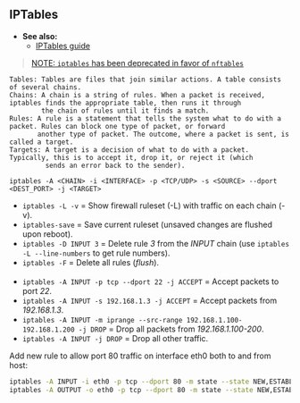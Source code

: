## IPTables

- **See also:**
  - [IPTables guide](https://phoenixnap.com/kb/iptables-tutorial-linux-firewall)

> [NOTE: `iptables` has been deprecated in favor of `nftables`](https://wiki.debian.org/nftables)

```
Tables: Tables are files that join similar actions. A table consists of several chains.
Chains: A chain is a string of rules. When a packet is received, iptables finds the appropriate table, then runs it through
        the chain of rules until it finds a match.
Rules: A rule is a statement that tells the system what to do with a packet. Rules can block one type of packet, or forward
       another type of packet. The outcome, where a packet is sent, is called a target.
Targets: A target is a decision of what to do with a packet. Typically, this is to accept it, drop it, or reject it (which
         sends an error back to the sender).
```

`iptables -A <CHAIN> -i <INTERFACE> -p <TCP/UDP> -s <SOURCE> --dport <DEST_PORT> -j <TARGET>`

- `iptables -L -v` = Show firewall ruleset (-L) with traffic on each chain (-v).
- `iptables-save` = Save current ruleset (unsaved changes are flushed upon reboot).
- `iptables -D INPUT 3` = Delete rule *3* from the *INPUT* chain (use `iptables -L --line-numbers` to get rule numbers).
- `iptables -F` = Delete all rules (*flush*).
<br><br>
- `iptables -A INPUT -p tcp --dport 22 -j ACCEPT` = Accept packets to port *22*.
- `iptables -A INPUT -s 192.168.1.3 -j ACCEPT` = Accept packets from *192.168.1.3*.
- `iptables -A INPUT -m iprange --src-range 192.168.1.100-192.168.1.200 -j DROP` = Drop all packets from *192.168.1.100-200*.
- `iptables -A INPUT -j DROP` = Drop all other traffic.

Add new rule to allow port 80 traffic on interface eth0 both to and from host:
```bash
iptables -A INPUT -i eth0 -p tcp --dport 80 -m state --state NEW,ESTABLISHED -j ACCEPT
iptables -A OUTPUT -o eth0 -p tcp --dport 80 -m state --state NEW,ESTABLISHED -j ACCEPT
```
